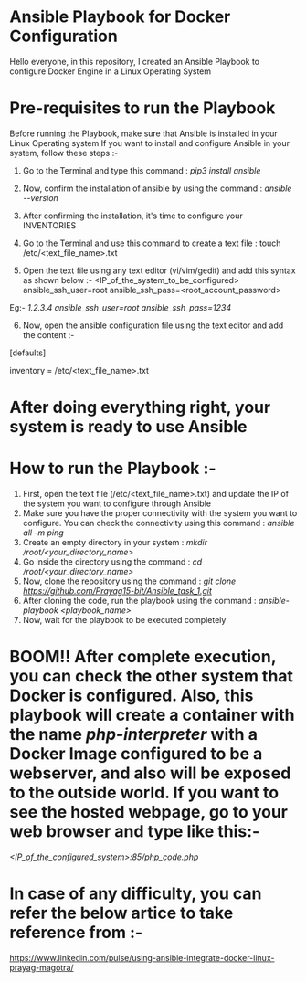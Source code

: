 # Ansible Playbook for Docker Configuration
Hello everyone, in this repository, I created an Ansible Playbook to configure Docker Engine in a Linux Operating System

# Pre-requisites to run the Playbook
Before running the Playbook, make sure that Ansible is installed in your Linux Operating system
If you want to install and configure Ansible in your system, follow these steps :-
1. Go to the Terminal and type this command : *pip3 install ansible*

2. Now, confirm the installation of ansible by using the command : *ansible --version*

3. After confirming the installation, it's time to configure your INVENTORIES

4. Go to the Terminal and use this command to create a text file : touch /etc/<text_file_name>.txt

5. Open the text file using any text editor (vi/vim/gedit) and add this syntax as shown below :-
<IP_of_the_system_to_be_configured>   ansible_ssh_user=root   ansible_ssh_pass=<root_account_password>

Eg:- *1.2.3.4  ansible_ssh_user=root  ansible_ssh_pass=1234*

6. Now, open the ansible configuration file using the text editor and add the content :-

[defaults]

inventory = /etc/<text_file_name>.txt

# After doing everything right, your system is ready to use Ansible

# How to run the Playbook :-
1. First, open the text file (/etc/<text_file_name>.txt) and update the IP of the system you want to configure through Ansible
2. Make sure you have the proper connectivity with the system you want to configure. You can check the connectivity using this command : *ansible all -m ping*
3. Create an empty directory in your system : *mkdir /root/<your_directory_name>*
4. Go inside the directory using the command : *cd /root/<your_directory_name>*
5. Now, clone the repository using the command : *git clone https://github.com/Prayag15-bit/Ansible_task_1.git*
6. After cloning the code, run the playbook using the command : *ansible-playbook <playbook_name>*
7. Now, wait for the playbook to be executed completely

# BOOM!! After complete execution, you can check the other system that Docker is configured. Also, this playbook will create a container with the name *php-interpreter* with a Docker Image configured to be a webserver, and also will be exposed to the outside world. If you want to see the hosted webpage, go to your web browser and type like this:-

*<IP_of_the_configured_system>:85/php_code.php*

# In case of any difficulty, you can refer the below artice to take reference from :-

<https://www.linkedin.com/pulse/using-ansible-integrate-docker-linux-prayag-magotra/>
